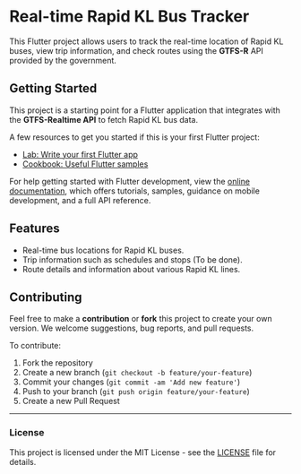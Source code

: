 # Real-time Rapid KL Bus Tracker

This Flutter project allows users to track the real-time location of Rapid KL buses, view trip information, and check routes using the **GTFS-R** API provided by the government.

## Getting Started

This project is a starting point for a Flutter application that integrates with the **GTFS-Realtime API** to fetch Rapid KL bus data.

A few resources to get you started if this is your first Flutter project:

- [Lab: Write your first Flutter app](https://docs.flutter.dev/get-started/codelab)
- [Cookbook: Useful Flutter samples](https://docs.flutter.dev/cookbook)

For help getting started with Flutter development, view the
[online documentation](https://docs.flutter.dev/), which offers tutorials,
samples, guidance on mobile development, and a full API reference.

## Features

- Real-time bus locations for Rapid KL buses.
- Trip information such as schedules and stops (To be done).
- Route details and information about various Rapid KL lines.

## Contributing

Feel free to make a **contribution** or **fork** this project to create your own version. We welcome suggestions, bug reports, and pull requests.

To contribute:

1. Fork the repository
2. Create a new branch (`git checkout -b feature/your-feature`)
3. Commit your changes (`git commit -am 'Add new feature'`)
4. Push to your branch (`git push origin feature/your-feature`)
5. Create a new Pull Request

---

### License

This project is licensed under the MIT License - see the [LICENSE](LICENSE) file for details.
